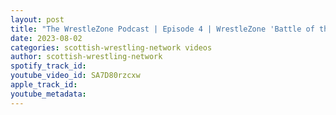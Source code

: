 ```yaml
---
layout: post
title: "The WrestleZone Podcast | Episode 4 | WrestleZone 'Battle of the Nations' (5 Aug 2023) Preview"
date: 2023-08-02
categories: scottish-wrestling-network videos
author: scottish-wrestling-network
spotify_track_id: 
youtube_video_id: SA7D80rzcxw
apple_track_id: 
youtube_metadata: 
---
```

